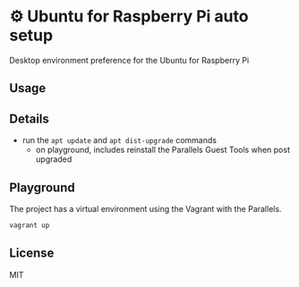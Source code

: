 # ⚙️ Ubuntu for Raspberry Pi auto setup

Desktop environment preference for the Ubuntu for Raspberry Pi

## Usage

## Details

- run the `apt update` and `apt dist-upgrade` commands
  - on playground, includes reinstall the Parallels Guest Tools when post upgraded

## Playground

The project has a virtual environment using the Vagrant with the Parallels.

```sh
vagrant up
```

## License

MIT
